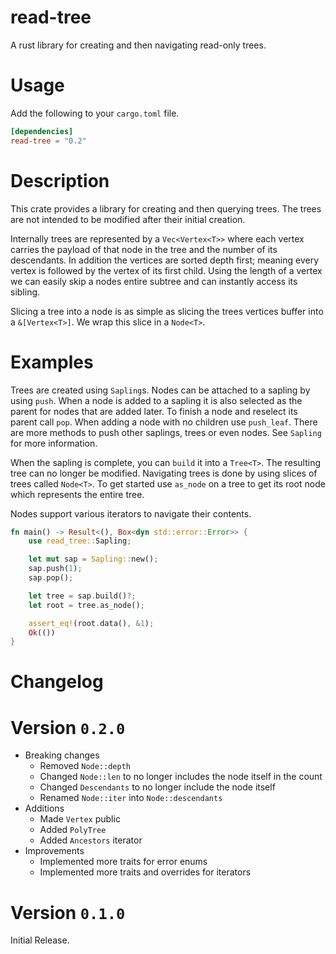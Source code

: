 # read-tree

A rust library for creating and then navigating read-only trees.

# Usage

Add the following to your `cargo.toml` file.

```toml
[dependencies]
read-tree = "0.2"
```

# Description

This crate provides a library for creating and then querying trees.
The trees are not intended to be modified after their initial creation.

Internally trees are represented by a `Vec<Vertex<T>>` where each vertex carries the payload of that node in the tree and the number of its descendants.
In addition the vertices are sorted depth first; meaning every vertex is followed by the vertex of its first child.
Using the length of a vertex we can easily skip a nodes entire subtree and can instantly access its sibling.

Slicing a tree into a node is as simple as slicing the trees vertices buffer into a `&[Vertex<T>]`.
We wrap this slice in a `Node<T>`.

# Examples

Trees are created using `Sapling`s.
Nodes can be attached to a sapling by using `push`.
When a node is added to a sapling it is also selected as the parent for nodes that are added later.
To finish a node and reselect its parent call `pop`.
When adding a node with no children use `push_leaf`.
There are more methods to push other saplings, trees or even nodes.
See `Sapling` for more information.

When the sapling is complete, you can `build` it into a `Tree<T>`.
The resulting tree can no longer be modified.
Navigating trees is done by using slices of trees called `Node<T>`.
To get started use `as_node` on a tree to get its root node which represents the entire tree.

Nodes support various iterators to navigate their contents.

```rust
fn main() -> Result<(), Box<dyn std::error::Error>> {
    use read_tree::Sapling;

    let mut sap = Sapling::new();
    sap.push(1);
    sap.pop();

    let tree = sap.build()?;
    let root = tree.as_node();

    assert_eq!(root.data(), &1);
    Ok(())
}
```

# Changelog

# Version `0.2.0`
- Breaking changes
    - Removed `Node::depth`
    - Changed `Node::len` to no longer includes the node itself in the count
    - Changed `Descendants` to no longer include the node itself
    - Renamed `Node::iter` into `Node::descendants`
- Additions
    - Made `Vertex` public
    - Added `PolyTree`
    - Added `Ancestors` iterator
- Improvements
    - Implemented more traits for error enums
    - Implemented more traits and overrides for iterators

# Version `0.1.0`

Initial Release.
